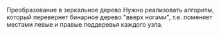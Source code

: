 Преобразование в
зеркальное дерево
Нужно реализовать алгоритм,
который перевернет бинарное
дерево "вверх ногами", т.е.
поменяет местами левые и правые
поддеревья каждого узла.
